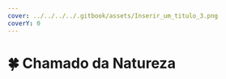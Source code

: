 ```yaml
---
cover: ../../../../.gitbook/assets/Inserir_um_titulo_3.png
coverY: 0
---
```


# 🍀 Chamado da Natureza

